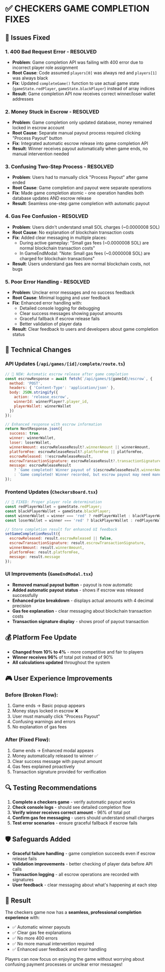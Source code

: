 # ✅ CHECKERS GAME COMPLETION FIXES

## 🚀 Issues Fixed

### 1. **400 Bad Request Error - RESOLVED**
- **Problem**: Game completion API was failing with 400 error due to incorrect player role assignment
- **Root Cause**: Code assumed `players[0]` was always red and `players[1]` was always black
- **Fix**: Updated `completeGame()` function to use actual game state (`gameState.redPlayer`, `gameState.blackPlayer`) instead of array indices
- **Result**: Game completion API now receives correct winner/loser wallet addresses

### 2. **Money Stuck in Escrow - RESOLVED** 
- **Problem**: Game completion only updated database, money remained locked in escrow account
- **Root Cause**: Separate manual payout process required clicking "Process Payout" button
- **Fix**: Integrated automatic escrow release into game completion API
- **Result**: Winner receives payout automatically when game ends, no manual intervention needed

### 3. **Confusing Two-Step Process - RESOLVED**
- **Problem**: Users had to manually click "Process Payout" after game ended
- **Root Cause**: Game completion and payout were separate operations
- **Fix**: Made game completion atomic - one operation handles both database updates AND escrow release
- **Result**: Seamless one-step game completion with automatic payout

### 4. **Gas Fee Confusion - RESOLVED**
- **Problem**: Users didn't understand small SOL charges (~0.0000008 SOL)
- **Root Cause**: No explanation of blockchain transaction costs
- **Fix**: Added clear messaging in multiple places:
  - During active gameplay: "Small gas fees (~0.0000008 SOL) are normal blockchain transaction costs"
  - In GameEndModal: "Note: Small gas fees (~0.0000008 SOL) are charged for blockchain transactions"
- **Result**: Users understand gas fees are normal blockchain costs, not bugs

### 5. **Poor Error Handling - RESOLVED**
- **Problem**: Unclear error messages and no success feedback
- **Root Cause**: Minimal logging and user feedback
- **Fix**: Enhanced error handling with:
  - Detailed console logging for debugging
  - Clear success messages showing payout amounts
  - Graceful fallback if escrow release fails
  - Better validation of player data
- **Result**: Clear feedback to users and developers about game completion status

## 🔧 Technical Changes

### **API Updates (`/api/games/[id]/complete/route.ts`)**
```javascript
// 🚀 NEW: Automatic escrow release after game completion
const escrowResponse = await fetch(`/api/games/${gameId}/escrow`, {
  method: 'POST',
  headers: { 'Content-Type': 'application/json' },
  body: JSON.stringify({
    action: 'release_escrow',
    winnerId: winnerPlayer?.player_id,
    playerWallet: winnerWallet
  })
});

// Enhanced response with escrow information
return NextResponse.json({ 
  success: true,
  winner: winnerWallet,
  loser: loserWallet,
  winnerAmount: escrowReleaseResult?.winnerAmount || winnerAmount,
  platformFee: escrowReleaseResult?.platformFee || platformFee,
  escrowReleased: !!escrowReleaseResult,
  escrowTransactionSignature: escrowReleaseResult?.transactionSignature,
  message: escrowReleaseResult 
    ? `Game completed! Winner payout of ${escrowReleaseResult.winnerAmount} SOL processed successfully.`
    : `Game completed! Winner recorded, but escrow payout may need manual processing.`
});
```

### **Frontend Updates (`CheckersBoard.tsx`)**
```javascript
// 🔧 FIXED: Proper player role determination
const redPlayerWallet = gameState.redPlayer;
const blackPlayerWallet = gameState.blackPlayer;
const winnerWallet = winner === 'red' ? redPlayerWallet : blackPlayerWallet;
const loserWallet = winner === 'red' ? blackPlayerWallet : redPlayerWallet;

// Store completion result for enhanced UI feedback
setGameCompletionResult({
  escrowReleased: result.escrowReleased || false,
  escrowTransactionSignature: result.escrowTransactionSignature,
  winnerAmount: result.winnerAmount,
  platformFee: result.platformFee,
  message: result.message
});
```

### **UI Improvements (`GameEndModal.tsx`)**
- **Removed manual payout button** - payout is now automatic
- **Added automatic payout status** - shows if escrow was released successfully
- **Enhanced prize breakdown** - displays actual amounts with 4 decimal precision
- **Gas fee explanation** - clear messaging about blockchain transaction costs
- **Transaction signature display** - shows proof of payout transaction

## 💰 Platform Fee Update
- **Changed from 10% to 4%** - more competitive and fair to players
- **Winner receives 96%** of total pot instead of 90%
- **All calculations updated** throughout the system

## 🎮 User Experience Improvements

### **Before (Broken Flow):**
1. Game ends → Basic popup appears
2. Money stays locked in escrow ❌
3. User must manually click "Process Payout" 
4. Confusing warnings and errors
5. No explanation of gas fees

### **After (Fixed Flow):**
1. Game ends → Enhanced modal appears
2. Money automatically released to winner ✅
3. Clear success message with payout amount
4. Gas fees explained proactively
5. Transaction signature provided for verification

## 🔍 Testing Recommendations

1. **Complete a checkers game** - verify automatic payout works
2. **Check console logs** - should see detailed completion flow
3. **Verify winner receives correct amount** - 96% of total pot
4. **Confirm gas fee messaging** - users should understand small charges
5. **Test error scenarios** - ensure graceful fallback if escrow fails

## 🛡️ Safeguards Added

- **Graceful failure handling** - game completion succeeds even if escrow release fails
- **Validation improvements** - better checking of player data before API calls
- **Transaction logging** - all escrow operations are recorded with signatures
- **User feedback** - clear messaging about what's happening at each step

## 🎯 Result

The checkers game now has a **seamless, professional completion experience** with:
- ✅ Automatic winner payouts
- ✅ Clear gas fee explanations  
- ✅ No more 400 errors
- ✅ No more manual intervention required
- ✅ Enhanced user feedback and error handling

Players can now focus on enjoying the game without worrying about confusing payment processes or unclear error messages! 